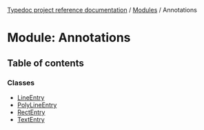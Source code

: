 [Typedoc project reference documentation](../README.md) / [Modules](../modules.md) / Annotations

# Module: Annotations

## Table of contents

### Classes

- [LineEntry](../classes/annotations.lineentry.md)
- [PolyLineEntry](../classes/annotations.polylineentry.md)
- [RectEntry](../classes/annotations.rectentry.md)
- [TextEntry](../classes/annotations.textentry.md)
